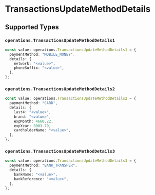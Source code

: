 # TransactionsUpdateMethodDetails


## Supported Types

### `operations.TransactionsUpdateMethodDetails1`

```typescript
const value: operations.TransactionsUpdateMethodDetails1 = {
  paymentMethod: "MOBILE_MONEY",
  details: {
    network: "<value>",
    phoneSuffix: "<value>",
  },
};
```

### `operations.TransactionsUpdateMethodDetails2`

```typescript
const value: operations.TransactionsUpdateMethodDetails2 = {
  paymentMethod: "CARD",
  details: {
    last4: "<value>",
    brand: "<value>",
    expMonth: 4660.22,
    expYear: 8903.79,
    cardholderName: "<value>",
  },
};
```

### `operations.TransactionsUpdateMethodDetails3`

```typescript
const value: operations.TransactionsUpdateMethodDetails3 = {
  paymentMethod: "BANK_TRANSFER",
  details: {
    bankName: "<value>",
    bankReference: "<value>",
  },
};
```

